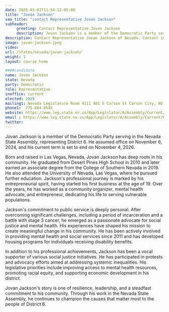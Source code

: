 ```yaml
---
date: 2025-03-01T11:54:12-05:00
title: "Jovan Jackson"
seo_title: "contact Representative Jovan Jackson"
subheader:
     greeting: Contact Representative Jovan Jackson
     description: Jovan Jackson is a member of the Democratic Party serving in the Nevada State Assembly, representing District 6. He assumed office on November 6, 2024, and his current term is set to end on November 4, 2026.
description: Contact Representative Jovan Jackson of Nevada. Contact information for Jovan Jackson includes email address, phone number, and mailing address.
image: jovan-jackson.jpeg
video:
url: /states/nevada/jovan-jackson/
weight: 1
layout: course_home

####candidate
name: Jovan Jackson
state: Nevada
party: Democratic
role: Representative
inoffice: current
elected: 2025
mailing1: Nevada Legislature Room 4111 401 S Carson St Carson City, NV 89701-4747
phone1:  775-684-8545
website: https://www.leg.state.nv.us/App/Legislator/A/Assembly/Current/6/
email : https://www.leg.state.nv.us/App/Legislator/A/Assembly/Current/6/
twitter: 
---
```

Jovan Jackson is a member of the Democratic Party serving in the Nevada State Assembly, representing District 6. He assumed office on November 6, 2024, and his current term is set to end on November 4, 2026.

Born and raised in Las Vegas, Nevada, Jovan Jackson has deep roots in his community. He graduated from Desert Pines High School in 2010 and later earned an associate degree from the College of Southern Nevada in 2019. He also attended the University of Nevada, Las Vegas, where he pursued further education. Jackson's professional journey is marked by his entrepreneurial spirit, having started his first business at the age of 19. Over the years, he has worked as a community organizer, mental health advocate, and entrepreneur, dedicating his life to serving vulnerable populations.

Jackson's commitment to public service is deeply personal. After overcoming significant challenges, including a period of incarceration and a battle with stage 3 cancer, he emerged as a passionate advocate for social justice and mental health. His experiences have shaped his mission to create meaningful change in his community. He has been actively involved in providing mental health and social services since 2011 and has developed housing programs for individuals receiving disability benefits.

In addition to his professional achievements, Jackson has been a vocal supporter of various social justice initiatives. He has participated in protests and advocacy efforts aimed at addressing systemic inequalities. His legislative priorities include improving access to mental health resources, promoting racial equity, and supporting economic development in his district.

Jovan Jackson's story is one of resilience, leadership, and a steadfast commitment to his community. Through his work in the Nevada State Assembly, he continues to champion the causes that matter most to the people of District 6.
